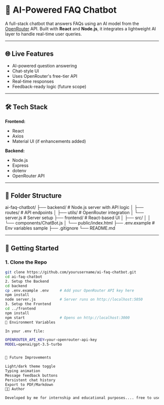 # 🤖 AI-Powered FAQ Chatbot

A full-stack chatbot that answers FAQs using an AI model from the [OpenRouter](https://openrouter.ai) API. Built with **React** and **Node.js**, it integrates a lightweight AI layer to handle real-time user queries.

---

## 🌐 Live Features

- AI-powered question answering
- Chat-style UI
- Uses OpenRouter's free-tier API
- Real-time responses
- Feedback-ready logic (future scope)

---

## 🛠️ Tech Stack

**Frontend:**
- React
- Axios
- Material UI (if enhancements added)

**Backend:**
- Node.js
- Express
- dotenv
- OpenRouter API

---

## 📁 Folder Structure

ai-faq-chatbot/
├── backend/ # Node.js server with API logic
│ ├── routes/ # API endpoints
│ ├── utils/ # OpenRouter integration
│ └── server.js # Server setup
├── frontend/ # React-based UI
│ ├── src/
│ │ └── components/ChatBot.js
│ └── public/index.html
├── .env.example # Env variables sample
├── .gitignore
└── README.md


---

## 🚀 Getting Started

### 1. Clone the Repo

```bash
git clone https://github.com/yourusername/ai-faq-chatbot.git
cd ai-faq-chatbot
2. Setup the Backend
cd backend
cp .env.example .env     # Add your OpenRouter API key here
npm install
node server.js           # Server runs on http://localhost:5050
3. Setup the Frontend
cd ../frontend
npm install
npm start                # Opens on http://localhost:3000
🔐 Environment Variables

In your .env file:

OPENROUTER_API_KEY=your-openrouter-api-key
MODEL=openai/gpt-3.5-turbo


🧠 Future Improvements

Light/dark theme toggle
Typing animation
Message feedback buttons
Persistent chat history
Export to PDF/Markdown
🧑‍💻 Author

Developed by me for internship and educational purposes.... free to use.

